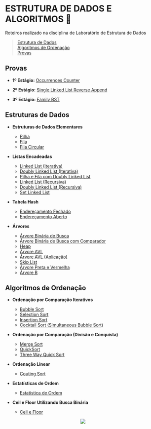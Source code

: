 # ESTRUTURA DE DADOS E ALGORITMOS :game_die:

Roteiros realizado na disciplina de Laboratório de Estrutura de Dados

> [Estrutura de Dados](#estruturas-de-dados)  
> [Algoritmos de Ordenação](#algoritmos-de-ordenação)  
> [Provas](#provas)
  


## Provas

* **1º Estágio:** [Occurrences Counter](Provas/PP1_OccurrencesCounter)

* **2º Estágio:** [Single Linked List Reverse Append](Provas/PP2_SingleLinkedListReverseAppend)

* **3º Estágio:** [Family BST](Provas/PP3_FamilyBST)


## Estruturas de Dados

* **Estruturas de Dados Elementares**

    * [Pilha](/DataStructures/R05_Pilha_FilaCircular#pilha)
    * [Fila](DataStructures/R05_Pilha_FilaCircular#fila)
    * [Fila Circular](DataStructures/R05_Pilha_FilaCircular#fila-circular)

* **Listas Encadeadas**

    * [Linked List (Iterativa)](DataStructures/R06_LinkedList_Iterativa#lista-encadeada-simples)
    * [Doubly Linked List (Iterativa)](DataStructures/R06_LinkedList_Iterativa#lista-encadeada-simples)
    * [Pilha e Fila com Doubly Linked List]()
    * [Linked List (Recursiva)](DataStructures/R07_LinkedList_Recursiva#lista-encadeada-simples)
    * [Doubly Linked List (Recursiva)](DataStructures/R07_LinkedList_Recursiva#lista-duplamente-encadeada)
    * [Set Linked List](DataStructures/R10_SetLinkedList#set-linked-list)

* **Tabela Hash**
    
    * [Endereçamento Fechado](DataStructures/R08_TabelaHash_EndFechado#tabelas-hash)
    * [Endereçamento Aberto](DataStructures/R09_TabelaHash_EndAberto#tabelas-hash)

* **Árvores**

    * [Árvore Binária de Busca](DataStructures/Trees/R11_ArvoreBinariaDeBusca#-árvore-binária-de-busca)
    * [Árvore Binária de Busca com Comparador](DataStructures/Trees/R12_BSTComparatorSorting#-árvore-binária-de-busca)
    * [Heap](DataStructures/Trees/R13_Heap#heap)
    * [Árvore AVL](DataStructures/Trees/R14_ArvoreAVL#-árvore-avl)
    * [Árvore AVL (Aplicação)](DataStructures/Trees/R15_ArvoreAVLCountFill#árvore-avl-aplicação)
    * [Skip List](DataStructures/Trees/R16_SkipList#skip-lists)
    * [Árvore Preta e Vermelha](DataStructures/Trees/R17_ArvorePV#árvores-preto-e-vermelho)
    * [Árvore B](DataStructures/Trees/R18_ArvoreB#árvore-b)

## Algoritmos de Ordenação

* **Ordenação por Comparação Iterativos**

    * [Bubble Sort](/Sorting_Algorithms/R01_SimpleSorting#-bubble-sort)
    * [Selection Sort](/Sorting_Algorithms/R01_SimpleSorting#-selection-sort)
    * [Insertion Sort](/Sorting_Algorithms/R01_SimpleSorting#-insertion-sort)
    * [Cocktail Sort (Simultaneous Bubble Sort)](/Sorting_Algorithms/R01_SimpleSorting#-simultaneous-bubbleSort-cocktail-sort)

* **Ordenação por Comparação (Divisão e Conquista)**

    * [Merge Sort](/Sorting_Algorithms/R02_RecursiveSorting#-merge-sort)
    * [QuickSort](/Sorting_Algorithms/R02_RecursiveSorting#-quicksort)
    * [Three Way Quick Sort](/Sorting_Algorithms/R02_RecursiveSorting#-3-way-quicksort)

* **Ordenação Linear**
    * [Couting Sort](/Sorting_Algorithms/R03_LinearSorting#-couting-sort)

* **Estatísticas de Ordem**
    * [Estatística de Ordem](/Sorting_Algorithms/R04_SelectionAndBinarySearch#estatística-de-ordem-utilizando-selection)

* **Ceil e Floor Utilizando Busca Binária**
    * [Ceil e Floor](/Sorting_Algorithms/R04_SelectionAndBinarySearch#busca-binária)


<p align="center">
    <img src="http://alumni.computacao.ufcg.edu.br/static/logica/images/logo.png"/>
</p>
